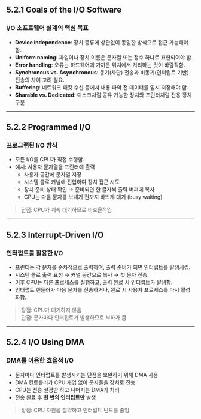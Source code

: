 ## 5.2.1 Goals of the I/O Software

### I/O 소프트웨어 설계의 핵심 목표

- **Device independence**: 장치 종류에 상관없이 동일한 방식으로 접근 가능해야 함.
- **Uniform naming**: 파일이나 장치 이름은 문자열 또는 정수 하나로 표현되어야 함.
- **Error handling**: 오류는 하드웨어에 가까운 위치에서 처리하는 것이 바람직함.
- **Synchronous vs. Asynchronous**: 동기(차단) 전송과 비동기(인터럽트 기반) 전송의 차이 고려 필요.
- **Buffering**: 네트워크 패킷 수신 등에서 내용 파악 전 데이터를 임시 저장해야 함.
- **Sharable vs. Dedicated**: 디스크처럼 공유 가능한 장치와 프린터처럼 전용 장치 구분

---

## 5.2.2 Programmed I/O

### 프로그램된 I/O 방식
- 모든 I/O를 CPU가 직접 수행함.
- 예시: 사용자 문자열을 프린터에 출력
  - 사용자 공간에 문자열 저장
  - 시스템 콜로 커널에 진입하여 장치 접근 시도
  - 장치 준비 상태 확인 → 준비되면 한 글자씩 출력 버퍼에 복사
  - CPU는 다음 문자를 보내기 전까지 바쁘게 대기 (busy waiting)

> 단점: CPU가 계속 대기하므로 비효율적임

---

## 5.2.3 Interrupt-Driven I/O

### 인터럽트를 활용한 I/O
- 프린터는 각 문자를 순차적으로 출력하며, 출력 준비가 되면 인터럽트를 발생시킴.
- 시스템 콜로 출력 요청 → 커널 공간으로 복사 → 첫 문자 전송
- 이후 CPU는 다른 프로세스를 실행하고, 출력 완료 시 인터럽트가 발생함.
- 인터럽트 핸들러가 다음 문자를 전송하거나, 완료 시 사용자 프로세스를 다시 활성화함.

> 장점: CPU가 대기하지 않음  
> 단점: 문자마다 인터럽트가 발생하므로 부하가 큼

---

## 5.2.4 I/O Using DMA
### DMA를 이용한 효율적 I/O
- 문자마다 인터럽트를 발생시키는 단점을 보완하기 위해 DMA 사용
- DMA 컨트롤러가 CPU 개입 없이 문자들을 장치로 전송
- CPU는 전송 설정만 하고 나머지는 DMA가 처리
- 전송 완료 후 **한 번의 인터럽트만** 발생

> 장점: CPU 자원을 절약하고 인터럽트 빈도를 줄임
